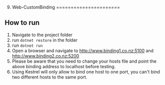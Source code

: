 ﻿9. Web-CustomBinding
======================

## How to run

1. Navigate to the project folder
2. run `dotnet restore` in the folder
3. run `dotnet run`
4. Open a browser and navigate to http://www.binding1.co.nz:5100 and http://www.binding2.co.nz:5200
5. Please be aware that you need to change your hosts file and point the above binding address to localhost before testing.
6. Using Kestrel will only allow to bind one host to one port, you can't bind two different hosts to the same port.